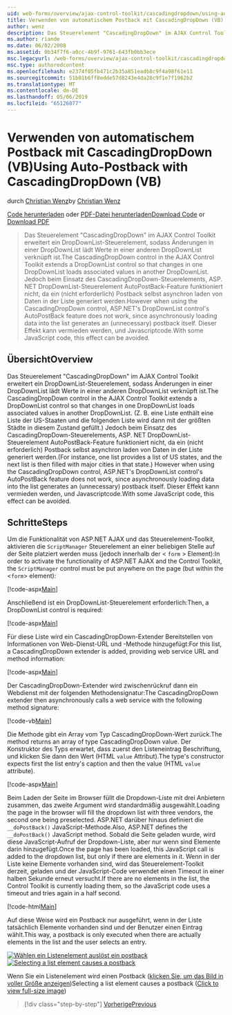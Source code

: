```yaml
---
uid: web-forms/overview/ajax-control-toolkit/cascadingdropdown/using-auto-postback-with-cascadingdropdown-vb
title: Verwenden von automatischem Postback mit CascadingDropDown (VB) | Microsoft-Dokumentation
author: wenz
description: Das Steuerelement "CascadingDropDown" im AJAX Control Toolkit erweitert ein DropDownList-Steuerelement, sodass Änderungen in einer DropDownList lädt Werte in Anoth verknüpft...
ms.author: riande
ms.date: 06/02/2008
ms.assetid: 0b34f7f6-a0cc-4b9f-9761-643fb0bb3ece
msc.legacyurl: /web-forms/overview/ajax-control-toolkit/cascadingdropdown/using-auto-postback-with-cascadingdropdown-vb
msc.type: authoredcontent
ms.openlocfilehash: e2374f05fb471c2b35a851eadb8c9f4a98f61e11
ms.sourcegitcommit: 51b01b6ff8edde57d8243e4da28c9f1e7f1962b2
ms.translationtype: MT
ms.contentlocale: de-DE
ms.lasthandoff: 05/06/2019
ms.locfileid: "65126077"
---
```

# <a name="using-auto-postback-with-cascadingdropdown-vb"></a><span data-ttu-id="fc2aa-103">Verwenden von automatischem Postback mit CascadingDropDown (VB)</span><span class="sxs-lookup"><span data-stu-id="fc2aa-103">Using Auto-Postback with CascadingDropDown (VB)</span></span>

<span data-ttu-id="fc2aa-104">durch [Christian Wenz](https://github.com/wenz)</span><span class="sxs-lookup"><span data-stu-id="fc2aa-104">by [Christian Wenz](https://github.com/wenz)</span></span>

<span data-ttu-id="fc2aa-105">[Code herunterladen](http://download.microsoft.com/download/9/0/7/907760b1-2c60-4f81-aeb6-ca416a573b0d/cascadingdropdown3.vb.zip) oder [PDF-Datei herunterladen](http://download.microsoft.com/download/2/d/c/2dc10e34-6983-41d4-9c08-f78f5387d32b/cascadingdropdown3VB.pdf)</span><span class="sxs-lookup"><span data-stu-id="fc2aa-105">[Download Code](http://download.microsoft.com/download/9/0/7/907760b1-2c60-4f81-aeb6-ca416a573b0d/cascadingdropdown3.vb.zip) or [Download PDF](http://download.microsoft.com/download/2/d/c/2dc10e34-6983-41d4-9c08-f78f5387d32b/cascadingdropdown3VB.pdf)</span></span>

> <span data-ttu-id="fc2aa-106">Das Steuerelement "CascadingDropDown" im AJAX Control Toolkit erweitert ein DropDownList-Steuerelement, sodass Änderungen in einer DropDownList lädt Werte in einer anderen DropDownList verknüpft ist.</span><span class="sxs-lookup"><span data-stu-id="fc2aa-106">The CascadingDropDown control in the AJAX Control Toolkit extends a DropDownList control so that changes in one DropDownList loads associated values in another DropDownList.</span></span> <span data-ttu-id="fc2aa-107">Jedoch beim Einsatz des CascadingDropDown-Steuerelements, ASP. NET DropDownList-Steuerelement AutoPostBack-Feature funktioniert nicht, da ein (nicht erforderlich) Postback selbst asynchron laden von Daten in der Liste generiert werden.</span><span class="sxs-lookup"><span data-stu-id="fc2aa-107">However when using the CascadingDropDown control, ASP.NET's DropDownList control's AutoPostBack feature does not work, since asynchronously loading data into the list generates an (unnecessary) postback itself.</span></span> <span data-ttu-id="fc2aa-108">Dieser Effekt kann vermieden werden, und Javascriptcode.</span><span class="sxs-lookup"><span data-stu-id="fc2aa-108">With some JavaScript code, this effect can be avoided.</span></span>

## <a name="overview"></a><span data-ttu-id="fc2aa-109">Übersicht</span><span class="sxs-lookup"><span data-stu-id="fc2aa-109">Overview</span></span>

<span data-ttu-id="fc2aa-110">Das Steuerelement "CascadingDropDown" im AJAX Control Toolkit erweitert ein DropDownList-Steuerelement, sodass Änderungen in einer DropDownList lädt Werte in einer anderen DropDownList verknüpft ist.</span><span class="sxs-lookup"><span data-stu-id="fc2aa-110">The CascadingDropDown control in the AJAX Control Toolkit extends a DropDownList control so that changes in one DropDownList loads associated values in another DropDownList.</span></span> <span data-ttu-id="fc2aa-111">(Z. B. eine Liste enthält eine Liste der US-Staaten und die folgenden Liste wird dann mit der größten Städte in diesem Zustand gefüllt.) Jedoch beim Einsatz des CascadingDropDown-Steuerelements, ASP. NET DropDownList-Steuerelement AutoPostBack-Feature funktioniert nicht, da ein (nicht erforderlich) Postback selbst asynchron laden von Daten in der Liste generiert werden.</span><span class="sxs-lookup"><span data-stu-id="fc2aa-111">(For instance, one list provides a list of US states, and the next list is then filled with major cities in that state.) However when using the CascadingDropDown control, ASP.NET's DropDownList control's AutoPostBack feature does not work, since asynchronously loading data into the list generates an (unnecessary) postback itself.</span></span> <span data-ttu-id="fc2aa-112">Dieser Effekt kann vermieden werden, und Javascriptcode.</span><span class="sxs-lookup"><span data-stu-id="fc2aa-112">With some JavaScript code, this effect can be avoided.</span></span>

## <a name="steps"></a><span data-ttu-id="fc2aa-113">Schritte</span><span class="sxs-lookup"><span data-stu-id="fc2aa-113">Steps</span></span>

<span data-ttu-id="fc2aa-114">Um die Funktionalität von ASP.NET AJAX und das Steuerelement-Toolkit, aktivieren die `ScriptManager` Steuerelement an einer beliebigen Stelle auf der Seite platziert werden muss (jedoch innerhalb der &lt; `form` &gt; Element):</span><span class="sxs-lookup"><span data-stu-id="fc2aa-114">In order to activate the functionality of ASP.NET AJAX and the Control Toolkit, the `ScriptManager` control must be put anywhere on the page (but within the &lt;`form`&gt; element):</span></span>

[!code-aspx[Main](using-auto-postback-with-cascadingdropdown-vb/samples/sample1.aspx)]

<span data-ttu-id="fc2aa-115">Anschließend ist ein DropDownList-Steuerelement erforderlich:</span><span class="sxs-lookup"><span data-stu-id="fc2aa-115">Then, a DropDownList control is required:</span></span>

[!code-aspx[Main](using-auto-postback-with-cascadingdropdown-vb/samples/sample2.aspx)]

<span data-ttu-id="fc2aa-116">Für diese Liste wird ein CascadingDropDown-Extender Bereitstellen von Informationen von Web-Dienst-URL und -Methode hinzugefügt:</span><span class="sxs-lookup"><span data-stu-id="fc2aa-116">For this list, a CascadingDropDown extender is added, providing web service URL and method information:</span></span>

[!code-aspx[Main](using-auto-postback-with-cascadingdropdown-vb/samples/sample3.aspx)]

<span data-ttu-id="fc2aa-117">Der CascadingDropDown-Extender wird zwischenrückruf dann ein Webdienst mit der folgenden Methodensignatur:</span><span class="sxs-lookup"><span data-stu-id="fc2aa-117">The CascadingDropDown extender then asynchronously calls a web service with the following method signature:</span></span>

[!code-vb[Main](using-auto-postback-with-cascadingdropdown-vb/samples/sample4.vb)]

<span data-ttu-id="fc2aa-118">Die Methode gibt ein Array vom Typ CascadingDropDown-Wert zurück.</span><span class="sxs-lookup"><span data-stu-id="fc2aa-118">The method returns an array of type CascadingDropDown value.</span></span> <span data-ttu-id="fc2aa-119">Der Konstruktor des Typs erwartet, dass zuerst den Listeneintrag Beschriftung, und klicken Sie dann den Wert (HTML `value` Attribut).</span><span class="sxs-lookup"><span data-stu-id="fc2aa-119">The type's constructor expects first the list entry's caption and then the value (HTML `value` attribute).</span></span>

[!code-aspx[Main](using-auto-postback-with-cascadingdropdown-vb/samples/sample5.aspx)]

<span data-ttu-id="fc2aa-120">Beim Laden der Seite im Browser füllt die Dropdown-Liste mit drei Anbietern zusammen, das zweite Argument wird standardmäßig ausgewählt.</span><span class="sxs-lookup"><span data-stu-id="fc2aa-120">Loading the page in the browser will fill the dropdown list with three vendors, the second one being preselected.</span></span> <span data-ttu-id="fc2aa-121">ASP.NET darüber hinaus definiert die `__doPostBack()` JavaScript-Methode.</span><span class="sxs-lookup"><span data-stu-id="fc2aa-121">Also, ASP.NET defines the `__doPostBack()` JavaScript method.</span></span> <span data-ttu-id="fc2aa-122">Sobald die Seite geladen wurde, wird diese JavaScript-Aufruf der Dropdown-Liste, aber nur wenn sind Elemente darin hinzugefügt.</span><span class="sxs-lookup"><span data-stu-id="fc2aa-122">Once the page has been loaded, this JavaScript call is added to the dropdown list, but only if there are elements in it.</span></span> <span data-ttu-id="fc2aa-123">Wenn in der Liste keine Elemente vorhanden sind, wird das Steuerelement-Toolkit derzeit, geladen und der JavaScript-Code verwendet einen Timeout in einer halben Sekunde erneut versucht.</span><span class="sxs-lookup"><span data-stu-id="fc2aa-123">If there are no elements in the list, the Control Toolkit is currently loading them, so the JavaScript code uses a timeout and tries again in a half second.</span></span>

[!code-html[Main](using-auto-postback-with-cascadingdropdown-vb/samples/sample6.html)]

<span data-ttu-id="fc2aa-124">Auf diese Weise wird ein Postback nur ausgeführt, wenn in der Liste tatsächlich Elemente vorhanden sind und der Benutzer einen Eintrag wählt.</span><span class="sxs-lookup"><span data-stu-id="fc2aa-124">This way, a postback is only executed when there are actually elements in the list and the user selects an entry.</span></span>

<span data-ttu-id="fc2aa-125">[![Wählen ein Listenelement auslöst ein postback](using-auto-postback-with-cascadingdropdown-vb/_static/image2.png)](using-auto-postback-with-cascadingdropdown-vb/_static/image1.png)</span><span class="sxs-lookup"><span data-stu-id="fc2aa-125">[![Selecting a list element causes a postback](using-auto-postback-with-cascadingdropdown-vb/_static/image2.png)](using-auto-postback-with-cascadingdropdown-vb/_static/image1.png)</span></span>

<span data-ttu-id="fc2aa-126">Wenn Sie ein Listenelement wird einen Postback ([klicken Sie, um das Bild in voller Größe anzeigen](using-auto-postback-with-cascadingdropdown-vb/_static/image3.png))</span><span class="sxs-lookup"><span data-stu-id="fc2aa-126">Selecting a list element causes a postback ([Click to view full-size image](using-auto-postback-with-cascadingdropdown-vb/_static/image3.png))</span></span>

> [!div class="step-by-step"]
> [<span data-ttu-id="fc2aa-127">Vorherige</span><span class="sxs-lookup"><span data-stu-id="fc2aa-127">Previous</span></span>](presetting-list-entries-with-cascadingdropdown-vb.md)
